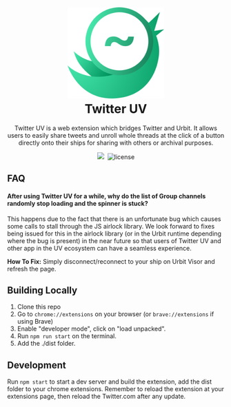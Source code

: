 <h1 align="center">
  <img src="assets/twitter-uv-logo.png" width="224px"/><br/>
  Twitter UV
</h1>
<p align="center">Twitter UV is a web extension which bridges Twitter and Urbit. It allows users to easily share tweets and unroll whole threads at the click of a button directly onto their ships for sharing with others or archival purposes.

<p align="center"><img src="https://img.shields.io/badge/version-v0.1.0-blue?style=for-the-badge&logo=none" />&nbsp;&nbsp;<img src="https://img.shields.io/badge/license-mit-blue?style=for-the-badge&logo=none" alt="license" /></p>

## FAQ

#### After using Twitter UV for a while, why do the list of Group channels randomly stop loading and the spinner is stuck?
This happens due to the fact that there is an unfortunate bug which causes some calls to stall through the JS airlock library. We look forward to fixes being issued for this in the airlock library (or in the Urbit runtime depending where the bug is present) in the near future so that users of Twitter UV and other app in the UV ecosystem can have a seamless experience.

**How To Fix:** Simply disconnect/reconnect to your ship on Urbit Visor and refresh the page.


## Building Locally

1. Clone this repo
2. Go to `chrome://extensions` on your browser (or `brave://extensions` if using Brave)
3. Enable "developer mode", click on "load unpacked".
4. Run `npm run start` on the terminal.
5. Add the ./dist folder.

## Development

Run `npm start` to start a dev server and build the extension, add the dist folder to your chrome extensions.
Remember to reload the extension at your extensions page, then reload the Twitter.com after any update.

